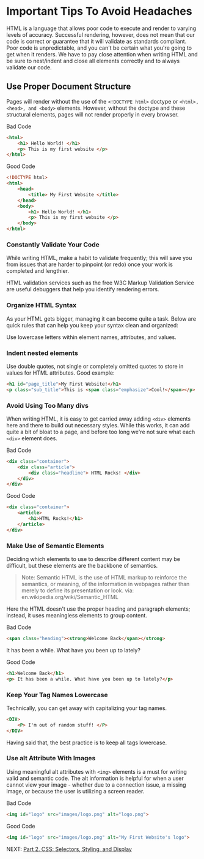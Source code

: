 # Important Tips To Avoid Headaches

HTML is a language that allows poor code to execute and render to varying levels of accuracy. Successful rendering, however, does not mean that our code is correct or guarantee that it will validate as standards compliant. Poor code is unpredictable, and you can't be certain what you're going to get when it renders. We have to pay close attention when writing HTML and be sure to nest/indent and close all elements correctly and to always validate our code.

## Use Proper Document Structure

Pages will render without the use of the ```<!DOCTYPE html>``` doctype or ```<html>, <head>, and <body>``` elements. However, without the doctype and these structural elements, pages will not render properly in every browser.

Bad Code

``` html
<html>
    <h1> Hello World! </h1>
    <p> This is my first website </p>
</html>
```

Good Code

``` html
<!DOCTYPE html>
<html>
    <head>
        <title> My First Website </title>
    </head>
    <body>
        <h1> Hello World! </h1>
        <p> This is my first website </p>
    </body>
</html>
```

### Constantly Validate Your Code

While writing HTML, make a habit to validate frequently; this will save you from issues that are harder to pinpoint (or redo) once your work is completed and lengthier.

HTML validation services such as the free  W3C Markup Validation Service are useful debuggers that help you identify rendering errors.

### Organize HTML Syntax

As your HTML gets bigger, managing it can become quite a task. Below are quick rules that can help you keep your syntax clean and organized:

Use lowercase letters within element names, attributes, and values.

### Indent nested elements

Use double quotes, not single or completely omitted quotes to store in values for HTML attributes. Good example:

``` html
<h1 id="page_title">My First Website!</h1>
<p class="sub_title">This is <span class="emphasize">Cool!</span></p>
```

### Avoid Using Too Many divs

When writing HTML, it is easy to get carried away adding ```<div>``` elements here and there to build out necessary styles. While this works, it can add quite a bit of bloat to a page, and before too long we're not sure what each ```<div>``` element does.

Bad Code

``` html
<div class="container">
    <div class="article">
        <div class="headline"> HTML Rocks! </div>
    </div>
</div>
```

Good Code

``` html
<div class="container">
    <article>
        <h1>HTML Rocks!</h1>
    </article>
</div>
```

### Make Use of Semantic Elements

Deciding which elements to use to describe different content may be difficult, but these elements are the backbone of semantics.

> Note: Semantic HTML is the use of HTML markup to reinforce the semantics, or meaning, of the information in webpages rather than merely to define its presentation or look.
via:  en.wikipedia.org/wiki/Semantic_HTML

Here the HTML doesn't use the proper heading and paragraph elements; instead, it uses meaningless elements to group content.

Bad Code

``` html
<span class="heading"><strong>Welcome Back</span></strong>
```

It has been a while. What have you been up to lately?

Good Code

``` html
<h1>Welcome Back</h1>
<p> It has been a while. What have you been up to lately?</p>
```

### Keep Your Tag Names Lowercase

Technically, you can get away with capitalizing your tag names.

``` html
<DIV>
    <P> I'm out of random stuff! </P>
</DIV>
```

Having said that, the best practice is to keep all tags lowercase.

### Use alt Attribute With Images

Using meaningful alt attributes with `<img>` elements is a must for writing valid and semantic code. The alt information is helpful for when a user cannot view your image - whether due to a connection issue, a missing image, or because the user is utilizing a screen reader.

Bad Code

``` html
<img id="logo" src="images/logo.png" alt="logo.png">
```

Good Code

``` html
<img id="logo" src="images/logo.png" alt="My First Website's logo">
```

NEXT: [Part 2. CSS: Selectors, Styling, and Display](Part%202.%20CSS%20%26%20CSS3)

